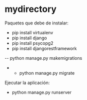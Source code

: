 # mydirectory
Paquetes que debe de instalar:
 - pip install virtualenv 
 - pip install django
 - pip install psycopg2
 - pip install djangorestframework
 
 
 --	  python manage.py makemigrations
 - -	python manage.py migrate
 
 
 Ejecutar la aplicación:
 - python manage.py runserver
 
